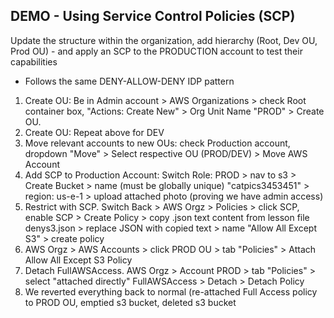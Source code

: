 ## DEMO - Using Service Control Policies (SCP)
Update the structure within the organization, add hierarchy (Root, Dev OU, Prod OU) - and apply an SCP to the PRODUCTION account to test their capabilities
- Follows the same DENY-ALLOW-DENY IDP pattern

1. Create OU: Be in Admin account > AWS Organizations > check Root container box, "Actions: Create New" > Org Unit Name "PROD" > Create OU.
2. Create OU: Repeat above for DEV
3. Move relevant accounts to new OUs: check Production account, dropdown "Move" > Select respective OU (PROD/DEV) > Move AWS Account
4. Add SCP to Production Account: Switch Role: PROD > nav to s3 > Create Bucket > name (must be globally unique) "catpics3453451" > region: us-e-1 > upload attached photo (proving we have admin access)
5. Restrict with SCP. Switch Back > AWS Orgz > Policies > click SCP, enable SCP > Create Policy > copy .json text content from lesson file denys3.json > replace JSON with copied text > name "Allow All Except S3" > create policy
6. AWS Orgz > AWS Accounts > click PROD OU > tab "Policies" > Attach Allow All Except S3 Policy
7. Detach FullAWSAccess. AWS Orgz > Account PROD > tab "Policies" > select "attached directly" FullAWSAccess > Detach > Detach Policy
8. We reverted everything back to normal (re-attached Full Access policy to PROD OU, emptied s3 bucket, deleted s3 bucket
